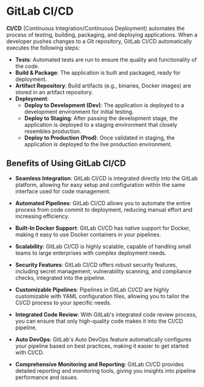 # GitLab CI/CD

**CI/CD** (Continuous Integration/Continuous Deployment) automates the process of testing, building, packaging, and deploying applications. When a developer pushes changes to a Git repository, GitLab CI/CD automatically executes the following steps:

- **Tests**: Automated tests are run to ensure the quality and functionality of the code.
- **Build & Package**: The application is built and packaged, ready for deployment.
- **Artifact Repository**: Build artifacts (e.g., binaries, Docker images) are stored in an artifact repository.
- **Deployment**:
  - **Deploy to Development (Dev)**: The application is deployed to a development environment for initial testing.
  - **Deploy to Staging**: After passing the development stage, the application is deployed to a staging environment that closely resembles production.
  - **Deploy to Production (Prod)**: Once validated in staging, the application is deployed to the live production environment.

## Benefits of Using GitLab CI/CD

- **Seamless Integration**: GitLab CI/CD is integrated directly into the GitLab platform, allowing for easy setup and configuration within the same interface used for code management.

- **Automated Pipelines**: GitLab CI/CD allows you to automate the entire process from code commit to deployment, reducing manual effort and increasing efficiency.

- **Built-In Docker Support**: GitLab CI/CD has native support for Docker, making it easy to use Docker containers in your pipelines.

- **Scalability**: GitLab CI/CD is highly scalable, capable of handling small teams to large enterprises with complex deployment needs.

- **Security Features**: GitLab CI/CD offers robust security features, including secret management, vulnerability scanning, and compliance checks, integrated into the pipeline.

- **Customizable Pipelines**: Pipelines in GitLab CI/CD are highly customizable with YAML configuration files, allowing you to tailor the CI/CD process to your specific needs.

- **Integrated Code Review**: With GitLab's integrated code review process, you can ensure that only high-quality code makes it into the CI/CD pipeline.

- **Auto DevOps**: GitLab's Auto DevOps feature automatically configures your pipeline based on best practices, making it easier to get started with CI/CD.

- **Comprehensive Monitoring and Reporting**: GitLab CI/CD provides detailed reporting and monitoring tools, giving you insights into pipeline performance and issues.



